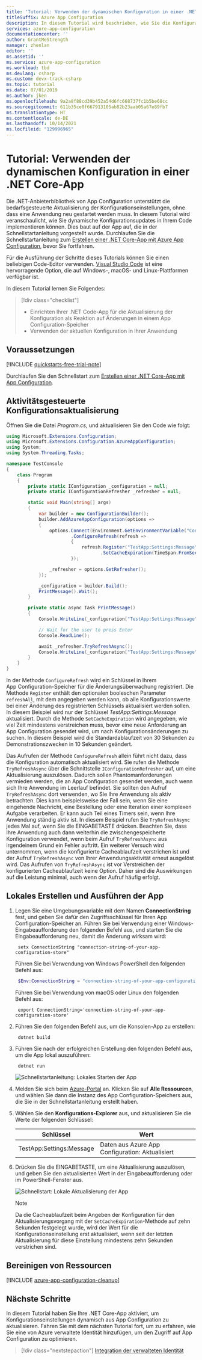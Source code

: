 ```yaml
---
title: 'Tutorial: Verwenden der dynamischen Konfiguration in einer .NET Core-App'
titleSuffix: Azure App Configuration
description: In diesem Tutorial wird beschrieben, wie Sie die Konfigurationsdaten für .NET Core-Apps dynamisch aktualisieren.
services: azure-app-configuration
documentationcenter: ''
author: GrantMeStrength
manager: zhenlan
editor: ''
ms.assetid: ''
ms.service: azure-app-configuration
ms.workload: tbd
ms.devlang: csharp
ms.custom: devx-track-csharp
ms.topic: tutorial
ms.date: 07/01/2019
ms.author: jken
ms.openlocfilehash: 9a2a8f88cd39b452a54d6fc668737fc1b5be68cc
ms.sourcegitcommit: 611b35ce0f667913105ab82b23aab05a67e89fb7
ms.translationtype: HT
ms.contentlocale: de-DE
ms.lasthandoff: 10/14/2021
ms.locfileid: "129996965"
---
```

# <a name="tutorial-use-dynamic-configuration-in-a-net-core-app"></a>Tutorial: Verwenden der dynamischen Konfiguration in einer .NET Core-App

Die .NET-Anbieterbibliothek von App Configuration unterstützt die bedarfsgesteuerte Aktualisierung der Konfigurationseinstellungen, ohne dass eine Anwendung neu gestartet werden muss. In diesem Tutorial wird veranschaulicht, wie Sie dynamische Konfigurationsupdates in Ihrem Code implementieren können. Dies baut auf der App auf, die in der Schnellstartanleitung vorgestellt wurde. Durchlaufen Sie die Schnellstartanleitung zum [Erstellen einer .NET Core-App mit Azure App Configuration](./quickstart-dotnet-core-app.md), bevor Sie fortfahren.

Für die Ausführung der Schritte dieses Tutorials können Sie einen beliebigen Code-Editor verwenden. [Visual Studio Code](https://code.visualstudio.com/) ist eine hervorragende Option, die auf Windows-, macOS- und Linux-Plattformen verfügbar ist.

In diesem Tutorial lernen Sie Folgendes:

> [!div class="checklist"]
> * Einrichten Ihrer .NET Code-App für die Aktualisierung der Konfiguration als Reaktion auf Änderungen in einem App Configuration-Speicher
> * Verwenden der aktuellen Konfiguration in Ihrer Anwendung

## <a name="prerequisites"></a>Voraussetzungen

[!INCLUDE [quickstarts-free-trial-note](../../includes/quickstarts-free-trial-note.md)]

Durchlaufen Sie den Schnellstart zum [Erstellen einer .NET Core-App mit App Configuration](./quickstart-dotnet-core-app.md).

## <a name="activity-driven-configuration-refresh"></a>Aktivitätsgesteuerte Konfigurationsaktualisierung

Öffnen Sie die Datei *Program.cs*, und aktualisieren Sie den Code wie folgt:

```csharp
using Microsoft.Extensions.Configuration;
using Microsoft.Extensions.Configuration.AzureAppConfiguration;
using System;
using System.Threading.Tasks;

namespace TestConsole
{
    class Program
    {
        private static IConfiguration _configuration = null;
        private static IConfigurationRefresher _refresher = null;

        static void Main(string[] args)
        {
            var builder = new ConfigurationBuilder();
            builder.AddAzureAppConfiguration(options =>
            {
                options.Connect(Environment.GetEnvironmentVariable("ConnectionString"))
                        .ConfigureRefresh(refresh =>
                        {
                            refresh.Register("TestApp:Settings:Message")
                                   .SetCacheExpiration(TimeSpan.FromSeconds(10));
                        });

                _refresher = options.GetRefresher();
            });

            _configuration = builder.Build();
            PrintMessage().Wait();
        }

        private static async Task PrintMessage()
        {
            Console.WriteLine(_configuration["TestApp:Settings:Message"] ?? "Hello world!");

            // Wait for the user to press Enter
            Console.ReadLine();

            await _refresher.TryRefreshAsync();
            Console.WriteLine(_configuration["TestApp:Settings:Message"] ?? "Hello world!");
        }
    }
}
```

In der Methode `ConfigureRefresh` wird ein Schlüssel in Ihrem App Configuration-Speicher für die Änderungsüberwachung registriert. Die Methode `Register` enthält den optionalen booleschen Parameter `refreshAll`, mit dem angegeben werden kann, ob alle Konfigurationswerte bei einer Änderung des registrierten Schlüssels aktualisiert werden sollen. In diesem Beispiel wird nur der Schlüssel *TestApp:Settings:Message* aktualisiert. Durch die Methode `SetCacheExpiration` wird angegeben, wie viel Zeit mindestens verstreichen muss, bevor eine neue Anforderung an App Configuration gesendet wird, um nach Konfigurationsänderungen zu suchen. In diesem Beispiel wird die Standardablaufzeit von 30 Sekunden zu Demonstrationszwecken in 10 Sekunden geändert.

Das Aufrufen der Methode `ConfigureRefresh` allein führt nicht dazu, dass die Konfiguration automatisch aktualisiert wird. Sie rufen die Methode `TryRefreshAsync` über die Schnittstelle `IConfigurationRefresher` auf, um eine Aktualisierung auszulösen. Dadurch sollen Phantomanforderungen vermieden werden, die an App Configuration gesendet werden, auch wenn sich Ihre Anwendung im Leerlauf befindet. Sie sollten den Aufruf `TryRefreshAsync` dort verwenden, wo Sie Ihre Anwendung als aktiv betrachten. Dies kann beispielsweise der Fall sein, wenn Sie eine eingehende Nachricht, eine Bestellung oder eine Iteration einer komplexen Aufgabe verarbeiten. Er kann auch Teil eines Timers sein, wenn Ihre Anwendung ständig aktiv ist. In diesem Beispiel rufen Sie `TryRefreshAsync` jedes Mal auf, wenn Sie die EINGABETASTE drücken. Beachten Sie, dass Ihre Anwendung auch dann weiterhin die zwischengespeicherte Konfiguration verwendet, wenn beim Aufruf `TryRefreshAsync` aus irgendeinem Grund ein Fehler auftritt. Ein weiterer Versuch wird unternommen, wenn die konfigurierte Cacheablaufzeit verstrichen ist und der Aufruf `TryRefreshAsync` von Ihrer Anwendungsaktivität erneut ausgelöst wird. Das Aufrufen von `TryRefreshAsync` ist vor Verstreichen der konfigurierten Cacheablaufzeit keine Option. Daher sind die Auswirkungen auf die Leistung minimal, auch wenn der Aufruf häufig erfolgt.

## <a name="build-and-run-the-app-locally"></a>Lokales Erstellen und Ausführen der App

1. Legen Sie eine Umgebungsvariable mit dem Namen **ConnectionString** fest, und geben Sie dafür den Zugriffsschlüssel für Ihren App Configuration-Speicher an. Führen Sie bei Verwendung einer Windows-Eingabeaufforderung den folgenden Befehl aus, und starten Sie die Eingabeaufforderung neu, damit die Änderung wirksam wird:

    ```console
     setx ConnectionString "connection-string-of-your-app-configuration-store"
    ```

    Führen Sie bei Verwendung von Windows PowerShell den folgenden Befehl aus:

    ```powershell
     $Env:ConnectionString = "connection-string-of-your-app-configuration-store"
    ```

    Führen Sie bei Verwendung von macOS oder Linux den folgenden Befehl aus:

    ```console
     export ConnectionString='connection-string-of-your-app-configuration-store'
    ```

1. Führen Sie den folgenden Befehl aus, um die Konsolen-App zu erstellen:

    ```console
     dotnet build
    ```

1. Führen Sie nach der erfolgreichen Erstellung den folgenden Befehl aus, um die App lokal auszuführen:

    ```console
     dotnet run
    ```

    ![Schnellstartanleitung: Lokales Starten der App](./media/quickstarts/dotnet-core-app-run.png)

1. Melden Sie sich beim [Azure-Portal](https://portal.azure.com) an. Klicken Sie auf **Alle Ressourcen**, und wählen Sie dann die Instanz des App Configuration-Speichers aus, die Sie in der Schnellstartanleitung erstellt haben.

1. Wählen Sie den **Konfigurations-Explorer** aus, und aktualisieren Sie die Werte der folgenden Schlüssel:

    | Schlüssel | Wert |
    |---|---|
    | TestApp:Settings:Message | Daten aus Azure App Configuration: Aktualisiert |

1. Drücken Sie die EINGABETASTE, um eine Aktualisierung auszulösen, und geben Sie den aktualisierten Wert in der Eingabeaufforderung oder im PowerShell-Fenster aus.

    ![Schnellstart: Lokale Aktualisierung der App](./media/quickstarts/dotnet-core-app-run-refresh.png)
    
    > [!NOTE]
    > Da die Cacheablaufzeit beim Angeben der Konfiguration für den Aktualisierungsvorgang mit der `SetCacheExpiration`-Methode auf zehn Sekunden festgelegt wurde, wird der Wert für die Konfigurationseinstellung erst aktualisiert, wenn seit der letzten Aktualisierung für diese Einstellung mindestens zehn Sekunden verstrichen sind.

## <a name="clean-up-resources"></a>Bereinigen von Ressourcen

[!INCLUDE [azure-app-configuration-cleanup](../../includes/azure-app-configuration-cleanup.md)]

## <a name="next-steps"></a>Nächste Schritte

In diesem Tutorial haben Sie Ihre .NET Core-App aktiviert, um Konfigurationseinstellungen dynamisch aus App Configuration zu aktualisieren. Fahren Sie mit dem nächsten Tutorial fort, um zu erfahren, wie Sie eine von Azure verwaltete Identität hinzufügen, um den Zugriff auf App Configuration zu optimieren.

> [!div class="nextstepaction"]
> [Integration der verwalteten Identität](./howto-integrate-azure-managed-service-identity.md)
